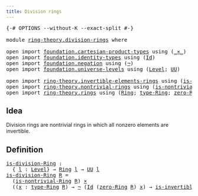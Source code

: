 ```yaml
---
title: Division rings
---
```


<pre class="Agda"><a id="40" class="Symbol">{-#</a> <a id="44" class="Keyword">OPTIONS</a> <a id="52" class="Pragma">--without-K</a> <a id="64" class="Pragma">--exact-split</a> <a id="78" class="Symbol">#-}</a>

<a id="83" class="Keyword">module</a> <a id="90" href="ring-theory.division-rings.html" class="Module">ring-theory.division-rings</a> <a id="117" class="Keyword">where</a>

<a id="124" class="Keyword">open</a> <a id="129" class="Keyword">import</a> <a id="136" href="foundation.cartesian-product-types.html" class="Module">foundation.cartesian-product-types</a> <a id="171" class="Keyword">using</a> <a id="177" class="Symbol">(</a><a id="178" href="foundation-core.cartesian-product-types.html#577" class="Function Operator">_×_</a><a id="181" class="Symbol">)</a>
<a id="183" class="Keyword">open</a> <a id="188" class="Keyword">import</a> <a id="195" href="foundation.identity-types.html" class="Module">foundation.identity-types</a> <a id="221" class="Keyword">using</a> <a id="227" class="Symbol">(</a><a id="228" href="foundation-core.identity-types.html#641" class="Datatype">Id</a><a id="230" class="Symbol">)</a>
<a id="232" class="Keyword">open</a> <a id="237" class="Keyword">import</a> <a id="244" href="foundation.negation.html" class="Module">foundation.negation</a> <a id="264" class="Keyword">using</a> <a id="270" class="Symbol">(</a><a id="271" href="foundation-core.negation.html#452" class="Function">¬</a><a id="272" class="Symbol">)</a>
<a id="274" class="Keyword">open</a> <a id="279" class="Keyword">import</a> <a id="286" href="foundation.universe-levels.html" class="Module">foundation.universe-levels</a> <a id="313" class="Keyword">using</a> <a id="319" class="Symbol">(</a><a id="320" href="Agda.Primitive.html#597" class="Postulate">Level</a><a id="325" class="Symbol">;</a> <a id="327" href="foundation-core.universe-levels.html#222" class="Primitive">UU</a><a id="329" class="Symbol">)</a>

<a id="332" class="Keyword">open</a> <a id="337" class="Keyword">import</a> <a id="344" href="ring-theory.invertible-elements-rings.html" class="Module">ring-theory.invertible-elements-rings</a> <a id="382" class="Keyword">using</a> <a id="388" class="Symbol">(</a><a id="389" href="ring-theory.invertible-elements-rings.html#1146" class="Function">is-invertible-Ring</a><a id="407" class="Symbol">)</a>
<a id="409" class="Keyword">open</a> <a id="414" class="Keyword">import</a> <a id="421" href="ring-theory.nontrivial-rings.html" class="Module">ring-theory.nontrivial-rings</a> <a id="450" class="Keyword">using</a> <a id="456" class="Symbol">(</a><a id="457" href="ring-theory.nontrivial-rings.html#424" class="Function">is-nontrivial-Ring</a><a id="475" class="Symbol">)</a>
<a id="477" class="Keyword">open</a> <a id="482" class="Keyword">import</a> <a id="489" href="ring-theory.rings.html" class="Module">ring-theory.rings</a> <a id="507" class="Keyword">using</a> <a id="513" class="Symbol">(</a><a id="514" href="ring-theory.rings.html#2466" class="Function">Ring</a><a id="518" class="Symbol">;</a> <a id="520" href="ring-theory.rings.html#2723" class="Function">type-Ring</a><a id="529" class="Symbol">;</a> <a id="531" href="ring-theory.rings.html#5102" class="Function">zero-Ring</a><a id="540" class="Symbol">)</a>
</pre>
## Idea

Division rings are nontrivial rings in which all nonzero elements are invertible.

## Definition

<pre class="Agda"><a id="is-division-Ring"></a><a id="662" href="ring-theory.division-rings.html#662" class="Function">is-division-Ring</a> <a id="679" class="Symbol">:</a>
  <a id="683" class="Symbol">{</a> <a id="685" href="ring-theory.division-rings.html#685" class="Bound">l</a> <a id="687" class="Symbol">:</a> <a id="689" href="Agda.Primitive.html#597" class="Postulate">Level</a><a id="694" class="Symbol">}</a> <a id="696" class="Symbol">→</a> <a id="698" href="ring-theory.rings.html#2466" class="Function">Ring</a> <a id="703" href="ring-theory.division-rings.html#685" class="Bound">l</a> <a id="705" class="Symbol">→</a> <a id="707" href="foundation-core.universe-levels.html#222" class="Primitive">UU</a> <a id="710" href="ring-theory.division-rings.html#685" class="Bound">l</a>
<a id="712" href="ring-theory.division-rings.html#662" class="Function">is-division-Ring</a> <a id="729" href="ring-theory.division-rings.html#729" class="Bound">R</a> <a id="731" class="Symbol">=</a>
  <a id="735" class="Symbol">(</a><a id="736" href="ring-theory.nontrivial-rings.html#424" class="Function">is-nontrivial-Ring</a> <a id="755" href="ring-theory.division-rings.html#729" class="Bound">R</a><a id="756" class="Symbol">)</a> <a id="758" href="foundation-core.cartesian-product-types.html#577" class="Function Operator">×</a>
  <a id="762" class="Symbol">((</a><a id="764" href="ring-theory.division-rings.html#764" class="Bound">x</a> <a id="766" class="Symbol">:</a> <a id="768" href="ring-theory.rings.html#2723" class="Function">type-Ring</a> <a id="778" href="ring-theory.division-rings.html#729" class="Bound">R</a><a id="779" class="Symbol">)</a> <a id="781" class="Symbol">→</a> <a id="783" href="foundation-core.negation.html#452" class="Function">¬</a> <a id="785" class="Symbol">(</a><a id="786" href="foundation-core.identity-types.html#641" class="Datatype">Id</a> <a id="789" class="Symbol">(</a><a id="790" href="ring-theory.rings.html#5102" class="Function">zero-Ring</a> <a id="800" href="ring-theory.division-rings.html#729" class="Bound">R</a><a id="801" class="Symbol">)</a> <a id="803" href="ring-theory.division-rings.html#764" class="Bound">x</a><a id="804" class="Symbol">)</a> <a id="806" class="Symbol">→</a> <a id="808" href="ring-theory.invertible-elements-rings.html#1146" class="Function">is-invertible-Ring</a> <a id="827" href="ring-theory.division-rings.html#729" class="Bound">R</a> <a id="829" href="ring-theory.division-rings.html#764" class="Bound">x</a><a id="830" class="Symbol">)</a>
</pre>
